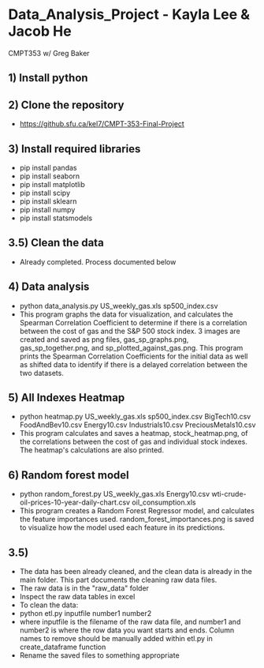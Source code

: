 # Data_Analysis_Project - Kayla Lee & Jacob He
CMPT353 w/ Greg Baker

## 1) Install python

## 2) Clone the repository  
* https://github.sfu.ca/kel7/CMPT-353-Final-Project

## 3) Install required libraries
* pip install pandas
* pip install seaborn
* pip install matplotlib
* pip install scipy
* pip install sklearn
* pip install numpy
* pip install statsmodels

## 3.5) Clean the data 
* Already completed. Process documented below

## 4) Data analysis
* python data_analysis.py US_weekly_gas.xls sp500_index.csv
* This program graphs the data for visualization, and calculates the Spearman Correlation Coefficient to determine if there is a correlation between the cost of gas and the S&P 500 stock index. 3 images are created and saved as png files, gas_sp_graphs.png, gas_sp_together.png, and sp_plotted_against_gas.png. This program prints the Spearman Correlation Coefficients for the initial data as well as shifted data to identify if there is a delayed correlation between the two datasets. 

## 5) All Indexes Heatmap
* python heatmap.py US_weekly_gas.xls sp500_index.csv BigTech10.csv FoodAndBev10.csv Energy10.csv Industrials10.csv PreciousMetals10.csv
* This program calculates and saves a heatmap, stock_heatmap.png, of the correlations between the cost of gas and individual stock indexes. The heatmap's calculations are also printed. 

## 6) Random forest model
* python random_forest.py US_weekly_gas.xls Energy10.csv wti-crude-oil-prices-10-year-daily-chart.csv oil_consumption.xls
* This program creates a Random Forest Regressor model, and calculates the feature importances used. random_forest_importances.png is saved to visualize how the model used each feature in its predictions. 



## 3.5)
* The data has been already cleaned, and the clean data is already in the main folder. 
This part documents the cleaning raw data files.
* The raw data is in the "raw_data" folder
* Inspect the raw data tables in excel
* To clean the data:
* python etl.py inputfile number1 number2
* where inputfile is the filename of the raw data file, and number1 and number2 is where the row data you want starts and ends. Column names to remove should be manually added within  etl.py in create_dataframe function
* Rename the saved files to something appropriate
